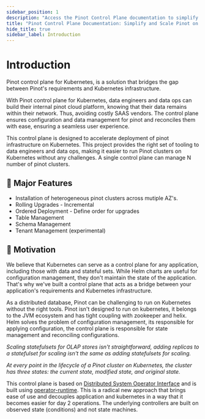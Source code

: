 ```yaml
---
sidebar_position: 1
description: "Access the Pinot Control Plane documentation to simplify and scale your Pinot deployment on Kubernetes. Learn how DataInfra.io's comprehensive guides and best practices empower efficient Pinot management, improving real-time analytics capabilities."
title: "Pinot Control Plane Documentation: Simplify and Scale Pinot on Kubernetes"
hide_title: true
sidebar_label: Introduction
---
```


# Introduction

Pinot control plane for Kubernetes, is a solution that bridges the gap between Pinot's requirements and Kubernetes infrastructure.

With Pinot control plane for Kubernetes, data engineers and data ops can build their internal pinot cloud platform, knowing that their data remains within their network. Thus, avoiding costly SAAS vendors. The control plane ensures configuration and data management for pinot and reconciles them with ease, ensuring a seamless user experience.

This control plane is designed to accelerate deployment of pinot infrastructure on Kubernetes. This project provides the right set of tooling to data engineers and data ops, making it easier to run Pinot clusters on Kubernetes without any challenges. A single control plane can manage N number of pinot clusters.

## :rocket: Major Features

*   Installation of heterogeneous pinot clusters across mutiple AZ's.
*   Rolling Upgrades - Incremental
*   Ordered Deployment - Define order for upgrades
*   Table Management
*   Schema Management
*   Tenant Management (experimental)

## :dart: Motivation

We believe that Kubernetes can serve as a control plane for any application, including those with data and stateful sets. While Helm charts are useful for configuration management, they don't maintain the state of the application. That's why we've built a control plane that acts as a bridge between your application's requirements and Kubernetes infrastructure.

As a distributed database, Pinot can be challenging to run on Kubernetes without the right tools. Pinot isn't designed to run on kubernetes, it belongs to the JVM ecosystem and has tight coupling with zookeeper and helix. Helm solves the problem of configuration management, its responsible for applying configuration, the control plane is responsible for state management and reconciling configurations.

_Scaling statefulsets for OLAP stores isn't straightforward, adding replicas to a statefulset for scaling isn't the same as adding statefulsets for scaling._

_At every point in the lifecycle of a Pinot cluster on Kubernetes, the cluster has three states: the current state, modified state, and original state._

This control plane is based on [Distributed System Operator Interface](../../3.distributed-systems-operator-interface/index.md) and is built using [operator-runtime](../../4.operator-runtime/index.md). This is a radical new approach that brings ease of use and decouples application and kubernetes in a way that it becomes easier for day 2 operations. The underlying controllers are built on observed state (conditions) and not state machines.

